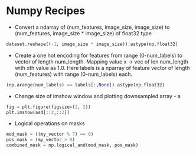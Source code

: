 # Numpy Recipes

* Convert a ndarray of (num_features, image_size, image_size) to (num_features, image_size * image_size) of float32 type
```python
dataset.reshape((-1, image_size * image_size)).astype(np.float32)
```

* Create a one hot encoding for features from range (0-num_labels) to vector of length num_length. Mapping value x -> vec of len num_length with xth value as 1.0.
Here labels is a nparray of feature vector of length (num_features) with range (0-num_labels) each.
```python
(np.arange(num_labels) == labels[:,None]).astype(np.float32)
```

* Change size of imshow window and plotting downsampled array - a 
```python
fig = plt.figure(figsize=(2, 2))
plt.imshow(asd[::2,::2])
```

* Logical operations on masks
```python
mod_mask = ((my_vector % 7) == 0)
pos_mask = (my_vector > 0)
combined_mask = np.logical_and(mod_mask, pos_mask)
```
